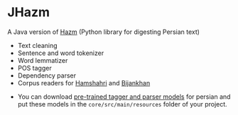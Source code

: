 JHazm
=====

A Java version of [Hazm](https://github.com/sobhe/hazm) (Python library for digesting Persian text)

+ Text cleaning
+ Sentence and word tokenizer
+ Word lemmatizer
+ POS tagger
+ Dependency parser
+ Corpus readers for [Hamshahri](http://ece.ut.ac.ir/dbrg/hamshahri/) and [Bijankhan](http://ece.ut.ac.ir/dbrg/bijankhan/)

* You can download [pre-trained tagger and parser models](http://dl.dropboxusercontent.com/u/90405495/resources.zip) for persian and put these models in the `core/src/main/resources` folder of your project.
